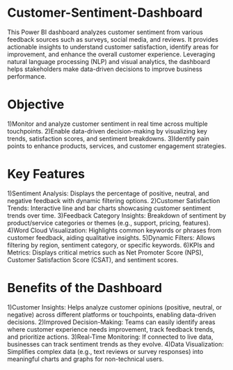 # Customer-Sentiment-Dashboard
This Power BI dashboard analyzes customer sentiment from various feedback sources such as surveys, social media, and reviews. It provides actionable insights to understand customer satisfaction, identify areas for improvement, and enhance the overall customer experience. Leveraging natural language processing (NLP) and visual analytics, the dashboard helps stakeholders make data-driven decisions to improve business performance.

# Objective
1)Monitor and analyze customer sentiment in real time across multiple touchpoints.
2)Enable data-driven decision-making by visualizing key trends, satisfaction scores, and sentiment breakdowns.
3)Identify pain points to enhance products, services, and customer engagement strategies.

# Key Features
1)Sentiment Analysis: Displays the percentage of positive, neutral, and negative feedback with dynamic filtering options.
2)Customer Satisfaction Trends: Interactive line and bar charts showcasing customer sentiment trends over time.
3)Feedback Category Insights: Breakdown of sentiment by product/service categories or themes (e.g., support, pricing, features).
4)Word Cloud Visualization: Highlights common keywords or phrases from customer feedback, aiding qualitative insights.
5)Dynamic Filters: Allows filtering by region, sentiment category, or specific keywords.
6)KPIs and Metrics: Displays critical metrics such as Net Promoter Score (NPS), Customer Satisfaction Score (CSAT), and sentiment scores.

#  Benefits of the Dashboard
1)Customer Insights: Helps analyze customer opinions (positive, neutral, or negative) across different platforms or touchpoints, enabling data-driven decisions.
2)Improved Decision-Making: Teams can easily identify areas where customer experience needs improvement, track feedback trends, and prioritize actions.
3)Real-Time Monitoring: If connected to live data, businesses can track sentiment trends as they evolve.
4)Data Visualization: Simplifies complex data (e.g., text reviews or survey responses) into meaningful charts and graphs for non-technical users.
